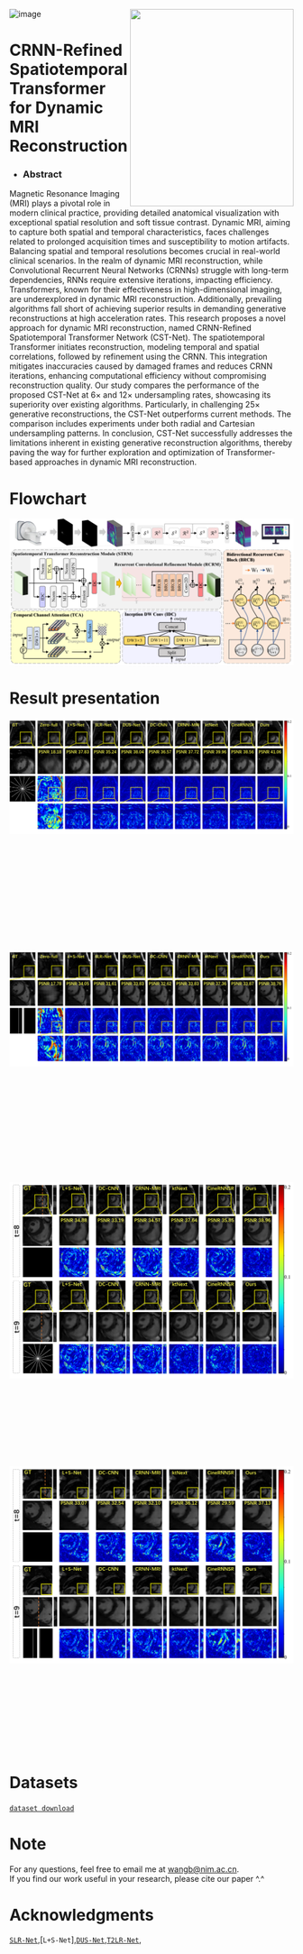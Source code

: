 ![image](https://github.com/user-attachments/assets/0a736fdd-6423-4777-b71c-11f8bcee9e29)<img align="right" src="https://ars.els-cdn.com/content/image/X00104825.jpg" width="290" height="350"/>  

# CRNN-Refined Spatiotemporal Transformer for Dynamic MRI Reconstruction  

* ### Abstract
Magnetic Resonance Imaging (MRI) plays a pivotal role in modern clinical practice, providing detailed anatomical visualization with exceptional spatial resolution and soft tissue contrast. Dynamic MRI, aiming to capture both spatial and temporal characteristics, faces challenges related to prolonged acquisition times and susceptibility to motion artifacts. Balancing spatial and temporal resolutions becomes crucial in real-world clinical scenarios. In the realm of dynamic MRI reconstruction, while Convolutional Recurrent Neural Networks (CRNNs) struggle with long-term dependencies, RNNs require extensive iterations, impacting efficiency. Transformers, known for their effectiveness in high-dimensional imaging, are underexplored in dynamic MRI reconstruction. Additionally, prevailing algorithms fall short of achieving superior results in demanding generative reconstructions at high acceleration rates. This research proposes a novel approach for dynamic MRI reconstruction, named CRNN-Refined Spatiotemporal Transformer Network (CST-Net). The spatiotemporal Transformer initiates reconstruction, modeling temporal and spatial correlations, followed by refinement using the CRNN. This integration mitigates inaccuracies caused by damaged frames and reduces CRNN iterations, enhancing computational efficiency without compromising reconstruction quality. Our study compares the performance of the proposed CST-Net at 6× and 12× undersampling rates, showcasing its superiority over existing algorithms. Particularly, in challenging 25× generative reconstructions, the CST-Net outperforms current methods. The comparison includes experiments under both radial and Cartesian undersampling patterns. In conclusion, CST-Net successfully addresses the limitations inherent in existing generative reconstruction algorithms, thereby paving the way for further exploration and optimization of Transformer-based approaches in dynamic MRI reconstruction.  

# Flowchart
![Performance](https://github.com/XWangBin/CST-Net/blob/main/IMGs/CST-Net.png)  
# Result presentation
![Performance](https://github.com/XWangBin/CST-Net/blob/main/IMGs/result1.png) <img awidth="500" height="200"/> 
![Performance](https://github.com/XWangBin/CST-Net/blob/main/IMGs/result2.png) <img awidth="500" height="200"/> 
![Performance](https://github.com/XWangBin/CST-Net/blob/main/IMGs/result3.png) <img awidth="500" height="150"/> 
![Performance](https://github.com/XWangBin/CST-Net/blob/main/IMGs/result4.png) <img awidth="500" height="150"/> 

# Datasets
[`dataset download`](https://github.com/yhao-z/T2LR-Net)

# Note
For any questions, feel free to email me at wangb@nim.ac.cn.  
If you find our work useful in your research, please cite our paper ^.^

# Acknowledgments
[`SLR-Net`](https://github.com/Keziwen/SLR-Net),[`L+S-Net`],[`DUS-Net`](https://github.com/yhao-z/DUS-Net),[`T2LR-Net`](https://github.com/yhao-z/T2LR-Net),
